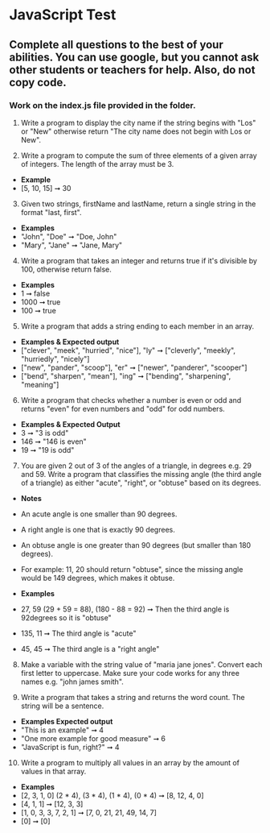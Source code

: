 # JavaScript Test 

## Complete all questions to the best of your abilities. You can use google, but you cannot ask other students or teachers for help. Also, do not copy code. 

### Work on the index.js file provided in the folder. 

1. Write a program to display the city name if the string begins with "Los" or "New" otherwise return "The city name does not begin with Los or New". 

2. Write a program to compute the sum of three elements of a given array of integers. The length of the array must be 3.  
* **Example**
* [5, 10, 15] ➞ 30

3. Given two strings, firstName and lastName, return a single string in the format "last, first".
* **Examples**
* "John", "Doe" ➞ "Doe, John"
* "Mary", "Jane" ➞ "Jane, Mary"

4. Write a program that takes an integer and returns true if it's divisible by 100, otherwise return false.
* **Examples**
* 1 ➞ false
* 1000 ➞ true
* 100 ➞ true

5. Write a program that adds a string ending to each member in an array.
* **Examples & Expected output**
* ["clever", "meek", "hurried", "nice"], "ly" ➞ ["cleverly", "meekly", "hurriedly", "nicely"]
* ["new", "pander", "scoop"], "er" ➞ ["newer", "panderer", "scooper"]
* ["bend", "sharpen", "mean"], "ing" ➞ ["bending", "sharpening", "meaning"]

6. Write a program that checks whether a number is even or odd and returns "even" for even numbers and "odd" for odd numbers.
* **Examples & Expected Output**
* 3 ➞ "3 is odd"
* 146 ➞ "146 is even"
* 19 ➞ "19 is odd"

7. You are given 2 out of 3 of the angles of a triangle, in degrees e.g. 29 and 59. Write a program that classifies the missing angle (the third angle of a triangle) as either "acute", "right", or "obtuse" based on its degrees.

* **Notes**
* An acute angle is one smaller than 90 degrees.
* A right angle is one that is exactly 90 degrees.
* An obtuse angle is one greater than 90 degrees (but smaller than 180 degrees).
* For example: 11, 20 should return "obtuse", since the missing angle would be 149 degrees, which makes it obtuse.

* **Examples**
* 27, 59 (29 + 59 = 88), (180 - 88 = 92) ➞ Then the third angle is 92degrees so it is "obtuse" 
* 135, 11 ➞ The third angle is "acute"
* 45, 45 ➞ The third angle is a "right angle"

8. Make a variable with the string value of "maria jane jones". Convert each first letter to uppercase. Make sure your code works for any three names e.g. "john james smith". 

9. Write a program that takes a string and returns the word count. The string will be a sentence.
* **Examples Expected output**
* "This is an example" ➞ 4
* "One more example for good measure" ➞ 6
* "JavaScript is fun, right?" ➞ 4

10. Write a program to multiply all values in an array by the amount of values in that array.
* **Examples**
* [2, 3, 1, 0] (2 * 4), (3 * 4), (1 * 4), (0 * 4) ➞ [8, 12, 4, 0] 
* [4, 1, 1] ➞ [12, 3, 3]
* [1, 0, 3, 3, 7, 2, 1] ➞  [7, 0, 21, 21, 49, 14, 7]
* [0] ➞ [0]


